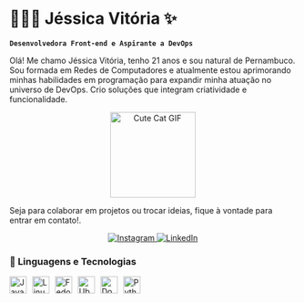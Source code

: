 # 👩🏻‍💻 Jéssica Vitória ✨

**`Desenvolvedora Front-end e Aspirante a DevOps `**

Olá! Me chamo Jéssica Vitória, tenho 21 anos e sou natural de Pernambuco. Sou formada em Redes de Computadores e atualmente estou aprimorando minhas habilidades em programação para expandir minha atuação no universo de DevOps. Crio soluções que integram criatividade e funcionalidade.


<p align="center">
  <img src="https://i.giphy.com/media/v1.Y2lkPTc5MGI3NjExaGllNWo4cm9jNHM0b2pvcnR2djF1NWlyamRnaXF6eGowdnRrZDRuZiZlcD12MV9pbnRlcm5hbF9naWZfYnlfaWQmY3Q9Zw/lJNoBCvQYp7nq/giphy.gif" alt="Cute Cat GIF" width="150">
</p>

Seja para colaborar em projetos ou trocar ideias, fique à vontade para entrar em contato!.

<p align="center">
  <a href="https://www.instagram.com/jesshh._?igsh=MXNmdTR5ODgwdWNkNA==">
    <img src="https://img.shields.io/badge/Instagram-%23E4405F.svg?style=for-the-badge&logo=Instagram&logoColor=white" alt="Instagram">
  </a>
  <a href="https://www.linkedin.com/in/jéssica-vitória-martins">
    <img src="https://img.shields.io/badge/LinkedIn-%230077B5.svg?style=for-the-badge&logo=linkedin&logoColor=white" alt="LinkedIn">
  </a>
</p>

### 🤖 Linguagens e Tecnologias
    
 <div style="display: flex; flex-wrap: wrap; gap: 10px;">
    <img 
        alt="Java" 
        title="Java" 
        width="30px" 
        src="https://cdn.jsdelivr.net/gh/devicons/devicon/icons/java/java-original.svg" 
    />
    <img 
        alt="Linux" 
        title="Linux" 
        width="30px" 
        src="https://cdn.jsdelivr.net/gh/devicons/devicon/icons/linux/linux-original.svg" 
    />
    <img 
        alt="Fedora" 
        title="Fedora" 
        width="30px" 
        src="https://upload.wikimedia.org/wikipedia/commons/3/3f/Fedora_logo.svg" 
    />
    <img 
        alt="Ubuntu" 
        title="Ubuntu" 
        width="30px" 
        src="https://upload.wikimedia.org/wikipedia/commons/a/ab/Logo-ubuntu_cof-orange-hex.svg" 
    />
    <img 
        alt="Docker" 
        title="Docker" 
        width="30px" 
        src="https://cdn.jsdelivr.net/gh/devicons/devicon/icons/docker/docker-original.svg" 
    />
    <img 
        alt="Python" 
        title="Python" 
        width="30px" 
        src="https://cdn.jsdelivr.net/gh/devicons/devicon/icons/python/python-original-wordmark.svg" 
    />
</div>

